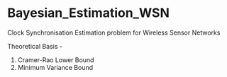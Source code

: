# Bayesian_Estimation_WSN
Clock Synchronisation Estimation problem for Wireless Sensor Networks


Theoretical Basis - 
1. Cramer-Rao Lower Bound 
2. Minimum Variance Bound
